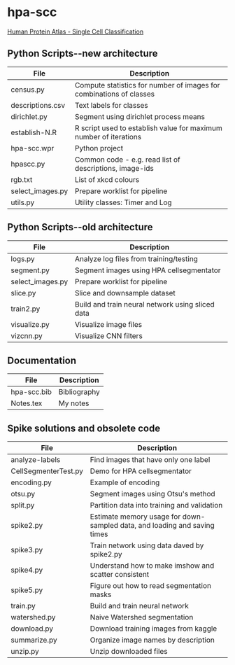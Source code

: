 # hpa-scc
[Human Protein Atlas - Single Cell Classification](https://www.kaggle.com/c/hpa-single-cell-image-classification)

## Python Scripts--new architecture

|File|Description|
|---------------------|-------------------------------------------------------------------------------------------------|
|census.py|Compute statistics for number of images for combinations of classes|
|descriptions.csv|Text labels for classes|
|dirichlet.py|Segment using dirichlet process means|
|establish-N.R|R script used to establish value for maximum number of iterations|
|hpa-scc.wpr|Python project|
|hpascc.py|Common code - e.g. read list of descriptions, image-ids|
|rgb.txt|List of xkcd colours|
|select_images.py|Prepare worklist for pipeline|
|utils.py|Utility classes: Timer and Log|

## Python Scripts--old architecture

|File|Description|
|---------------------|-------------------------------------------------------------------------------------------------|
|logs.py|Analyze log files from training/testing|
|segment.py|Segment images using HPA cellsegmentator|
|select_images.py|Prepare worklist for pipeline|
|slice.py|Slice and downsample dataset|
|train2.py|Build and train neural network using sliced data|
|visualize.py|Visualize image files|
|vizcnn.py|Visualize CNN filters|

## Documentation

|File|Description|
|-----------------|-------------------------------------------------------------------------------------------------|
|hpa-scc.bib|Bibliography|
|Notes.tex|My notes|

## Spike solutions and obsolete code

|File|Description|
|---------------------|-------------------------------------------------------------------------------------------------|
|analyze-labels|Find images  that have only one label|
|CellSegmenterTest.py|Demo for HPA cellsegmentator|
|encoding.py|Example of encoding|
|otsu.py|Segment images using Otsu's method|
|split.py|Partition data into training and validation|
|spike2.py|Estimate memory usage for down-sampled data, and loading and saving times|
|spike3.py|Train network using data daved by spike2.py|
|spike4.py|Understand how to make imshow and scatter consistent|
|spike5.py|Figure out how to read segmentation masks|
|train.py|Build and train neural network|
|watershed.py|Naive Watershed segmentation|
|download.py|Download training images from kaggle|
|summarize.py|Organize image names by description|
|unzip.py|Unzip downloaded files|
